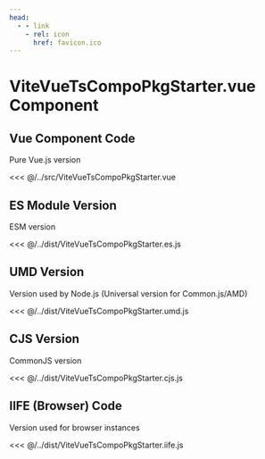 ```yaml
---
head:
  - - link
    - rel: icon
      href: favicon.ico
---
```





# ViteVueTsCompoPkgStarter.vue Component




## Vue Component Code

Pure Vue.js version

<<< @/../src/ViteVueTsCompoPkgStarter.vue




## ES Module Version

ESM version

<<< @/../dist/ViteVueTsCompoPkgStarter.es.js




## UMD Version

Version used by Node.js (Universal version for Common.js/AMD)

<<< @/../dist/ViteVueTsCompoPkgStarter.umd.js




## CJS Version

CommonJS version

<<< @/../dist/ViteVueTsCompoPkgStarter.cjs.js




## IIFE (Browser) Code

Version used for browser instances

<<< @/../dist/ViteVueTsCompoPkgStarter.iife.js

